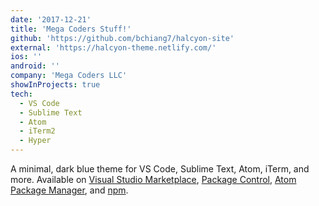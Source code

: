```yaml
---
date: '2017-12-21'
title: 'Mega Coders Stuff!'
github: 'https://github.com/bchiang7/halcyon-site'
external: 'https://halcyon-theme.netlify.com/'
ios: ''
android: ''
company: 'Mega Coders LLC'
showInProjects: true
tech:
  - VS Code
  - Sublime Text
  - Atom
  - iTerm2
  - Hyper
---
```


A minimal, dark blue theme for VS Code, Sublime Text, Atom, iTerm, and more. Available on [Visual Studio Marketplace](https://marketplace.visualstudio.com/items?itemName=brittanychiang.halcyon-vscode), [Package Control](https://packagecontrol.io/packages/Halcyon%20Theme), [Atom Package Manager](https://atom.io/themes/halcyon-syntax), and [npm](https://www.npmjs.com/package/hyper-halcyon-theme).
